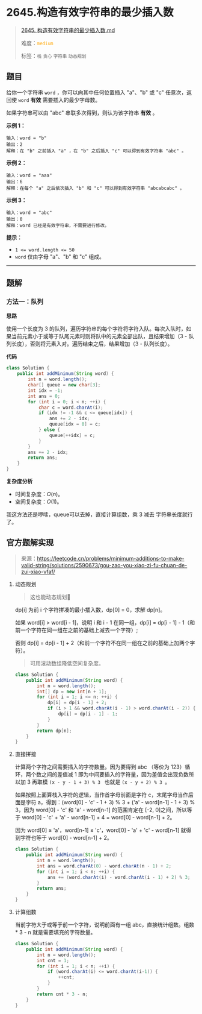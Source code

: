 # 2645.构造有效字符串的最少插入数

> [2645. 构造有效字符串的最少插入数.md](https://leetcode.cn/problems/minimum-additions-to-make-valid-string/)
>
> 难度：<font color=orange>`medium`</font>
>
> 标签：`栈` `贪心` `字符串` `动态规划`

## 题目

给你一个字符串 `word` ，你可以向其中任何位置插入 "a"、"b" 或 "c" 任意次，返回使 `word` **有效** 需要插入的最少字母数。

如果字符串可以由 "abc" 串联多次得到，则认为该字符串 **有效** 。

**示例 1：**

```
输入：word = "b"
输出：2
解释：在 "b" 之前插入 "a" ，在 "b" 之后插入 "c" 可以得到有效字符串 "abc" 。
```

**示例 2：**

```
输入：word = "aaa"
输出：6
解释：在每个 "a" 之后依次插入 "b" 和 "c" 可以得到有效字符串 "abcabcabc" 。
```

**示例 3：**

```
输入：word = "abc"
输出：0
解释：word 已经是有效字符串，不需要进行修改。 
```

**提示：**

- `1 <= word.length <= 50`
- `word` 仅由字母 "a"、"b" 和 "c" 组成。

---

## 题解

### 方法一：队列

**思路**

使用一个长度为 3 的队列，遍历字符串的每个字符将字符入队。每次入队时，如果当前元素小于或等于队尾元素时则将队中的元素全部出队，且结果增加（3 - 队列长度），否则将元素入对。遍历结束之后，结果增加（3 - 队列长度）。

**代码**

```java
class Solution {
    public int addMinimum(String word) {
        int n = word.length();
        char[] queue = new char[3];
        int idx = -1;
        int ans = 0;
        for (int i = 0; i < n; ++i) {
            char c = word.charAt(i);
            if (idx != -1 && c <= queue[idx]) {
                ans += 2 - idx;
                queue[idx = 0] = c;
            } else {
                queue[++idx] = c;
            }
        }
        ans += 2 - idx;
        return ans;
    }
}
```

**复杂度分析**

- 时间复杂度：$O(n)$。
- 空间复杂度：$O(1)$。



我这方法还是啰嗦，queue可以去掉，直接计算组数，乘 3 减去 字符串长度就行了。



## 官方题解实现

> 来源：https://leetcode.cn/problems/minimum-additions-to-make-valid-string/solutions/2590673/gou-zao-you-xiao-zi-fu-chuan-de-zui-xiao-vfaf/

1. 动态规划

   > 这也能动态规划🫢

   dp[i] 为前 i 个字符拼凑的最小插入数，dp[0] = 0，求解 dp[n]。

   如果 word[i] > word[i - 1]，说明 i 和 i - 1 在同一组，dp[i] = dp[i - 1] - 1（和前一个字符在同一组在之前的基础上减去一个字符）;

   否则 dp[i] = dp[i - 1] + 2（和前一个字符不在同一组在之前的基础上加两个字符）。

   > 可用滚动数组降低空间复杂度。

   ```java
   class Solution {
       public int addMinimum(String word) {
           int n = word.length();
           int[] dp = new int[n + 1];
           for (int i = 1; i <= n; ++i) {
               dp[i] = dp[i - 1] + 2;
               if (i > 1 && word.charAt(i - 1) > word.charAt(i - 2)) {
                   dp[i] = dp[i - 1] - 1;
               }
           }
           return dp[n];
       }
   }
   ```

2. 直接拼接

   计算两个字符之间需要插入的字符数量。因为要得到 abc （等价为 123）循环，两个数之间的差值减 1 即为中间要插入的字符量，因为差值会出现负数所以加 3 再取模 `(x - y - 1 + 3) % 3 ` 也就是 `(x - y + 2) % 3 `。

   如果按照上面算栈入字符的逻辑，当作首字母前面是字符 c，末尾字母当作后面是字符 a，得到：(word[0] - 'c' - 1 + 3) % 3 + ('a' - word[n-1] - 1 + 3) % 3，因为 word[0] - 'c' 和 'a' - word[n-1] 的范围肯定在 [-2, 0]之间，所以等于 word[0] - 'c' + 'a' - word[n-1] + 4 = word[0] - word[n-1] + 2。

   因为 word[0] ≥ 'a'，word[n-1] ≤ 'c'，word[0] - 'a' + 'c' - word[n-1] 就得到字符也等于 word[0] - word[n-1] + 2。

   ```java
   class Solution {
       public int addMinimum(String word) {
           int n = word.length();
           int ans = word.charAt(0) - word.charAt(n - 1) + 2;
           for (int i = 1; i < n; ++i) {
               ans += (word.charAt(i) - word.charAt(i - 1) + 2) % 3;
           }
           return ans;
       }
   }
   ```

3. 计算组数

   当前字符大于或等于前一个字符，说明前面有一组 abc，直接统计组数。组数 * 3 - n 就是需要填充的字符数量。

   ```java
   class Solution {
       public int addMinimum(String word) {
           int n = word.length();
           int cnt = 1;
           for (int i = 1; i < n; ++i) {
               if (word.charAt(i) <= word.charAt(i-1)) {
                   ++cnt;
               }
           }
           return cnt * 3 - n;
       }
   }
   ```

   
